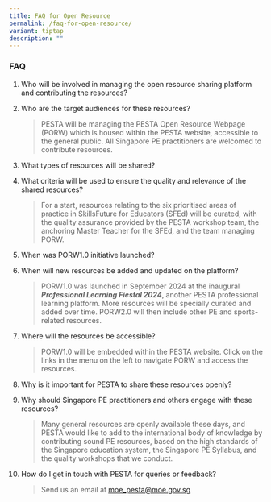 ```yaml
---
title: FAQ for Open Resource
permalink: /faq-for-open-resource/
variant: tiptap
description: ""
---
```

<h3><strong>FAQ</strong></h3>
<ol data-tight="true" class="tight">
<li>
<p>Who will be involved in managing the open resource sharing platform and
contributing the resources?</p>
</li>
<li>
<p>Who are the target audiences for these resources?</p>
<blockquote>
<p>PESTA will be managing the PESTA Open Resource Webpage (PORW) which is
housed within the PESTA website, accessible to the general public. All
Singapore PE practitioners are welcomed to contribute resources.</p>
</blockquote>
<p></p>
</li>
<li>
<p>What types of resources will be shared?</p>
</li>
<li>
<p>What criteria will be used to ensure the quality and relevance of the
shared resources?</p>
<blockquote>
<p>For a start, resources relating to the six prioritised areas of practice
in SkillsFuture for Educators (SFEd) will be curated, with the quality
assurance provided by the PESTA workshop team, the anchoring Master Teacher
for the SFEd, and the team managing PORW.</p>
</blockquote>
</li>
<li>
<p>When was PORW1.0 initiative launched?</p>
</li>
<li>
<p>When will new resources be added and updated on the platform?</p>
<blockquote>
<p>PORW1.0 was launched in September 2024 at the inaugural <strong><em>Professional Learning Fiestal 2024</em></strong>,
another PESTA professional learning platform. More resources will be specially
curated and added over time. PORW2.0 will then include other PE and sports-related
resources.</p>
</blockquote>
</li>
<li>
<p>Where will the resources be accessible?</p>
<blockquote>
<p>PORW1.0 will be embedded within the PESTA website. Click on the links
in the menu on the left to navigate PORW and access the resources.</p>
</blockquote>
</li>
<li>
<p>Why is it important for PESTA to share these resources openly?</p>
</li>
<li>
<p>Why should Singapore PE practitioners and others engage with these resources?</p>
<blockquote>
<p>Many general resources are openly available these days, and PESTA would
like to add to the international body of knowledge by contributing sound
PE resources, based on the high standards of the Singapore education system,
the Singapore PE Syllabus, and the quality workshops that we conduct.</p>
</blockquote>
</li>
<li>
<p>How do I get in touch with PESTA for queries or feedback?</p>
<blockquote>
<p>Send us an email at <a href="mailto:moe_pesta@moe.gov.sg" rel="noopener noreferrer nofollow" target="_blank"><u>moe_pesta@moe.gov.sg</u></a>
</p>
</blockquote>
</li>
</ol>
<p></p>